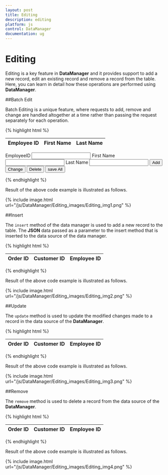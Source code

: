 ```yaml
---
layout: post
title: Editing
description: editing
platform: js
control: DataManager
documentation: ug
---
```


# Editing

Editing is a key feature in **DataManager** and it provides support to add a new record, edit an existing record and remove a record from the table. Here, you can learn in detail how these operations are performed using **DataManager**.

##Batch Edit

Batch Editing is a unique feature, where requests to add, remove and change are handled altogether at a time rather than passing the request separately for each operation.

{% highlight html %}

<div class="datatable">
   <table id="table1" class=" table table-striped table-bordered" style="width:700px">
      <thead>
         <tr>
            <th>Employee ID</th>
            <th>First Name</th>
            <th>Last Name</th>
         </tr>
      </thead>
      <tbody></tbody>
   </table>
</div>
EmployeeID
<input id="EmployeeID" class="e-ejinputtext" type="text" value="" />
First Name
<input id="FirstName" class="e-ejinputtext" type="text" value="" />
Last Name
<input id="LastName" class="e-ejinputtext" type="text" value="" />
<input type="button" value="Add" />
<input type="button" value="Change" />
<input type="button" value="Delete" />
<input type="button" value="save All" />
<script id="template" type="text/x-jsrender">
   <tr>
       <td >{{:EmployeeID}}</td>
       <td>{{:FirstName}}</td>
       <td>{{:LastName}}</td>
   </tr>
</script>
<script type="text/javascript">
   $(function () {
       window.gridData = [
       { FirstName: "john", EmployeeID: 1, LastName: "Paul"},
       { FirstName: "ben", EmployeeID: 2, LastName: "Parker"},
       { FirstName: "andrew", EmployeeID:3, LastName: "Becket"}];
       window.change = function (args) {
           if (args.value) {
               data = window.DataManager.executeLocal(ej.Query().where("EmployeeID", ej.FilterOperators.equal, parseInt(args.value, 10)));
               if (data.length) {
                   $("#EmployeeID")[0].value = data[0]["EmployeeID"];
                   $("#FirstName").val(data[0]["FirstName"]);
                   $("#LastName").val(data[0]["LastName"]);
               }
           }
       }
       $(".e-ejinputtext").val("");
       window.DataManager = ej.DataManager(window.gridData);
       window.changes = { changed: [], added: [], deleted: [] };
       $("#table1").find("tbody").html($("#template").render(window.gridData));
       $("input:button").ejButton({
           click: function (args) {
               if (document.activeElement.value == "Change") {
                   data = window.DataManager.executeLocal(ej.Query().where("EmployeeID", ej.FilterOperators.equal, parseInt($("#EmployeeID").val(), 10)));
                   if (data.length) {
                       data[0].FirstName = $("#FirstName").val();
                       window.changes.changed.push(data);
                   }
               }
               else if (document.activeElement.value == "Add") {
                   window.changes.added.push({
                       EmployeeID: parseInt($("#EmployeeID").val(), 10),
                       FirstName: $("#FirstName").val(),
                       LastName: $("#LastName").val(),
                   });
               }
               else if (document.activeElement.value == "Delete") {
                   data = window.DataManager.executeLocal(ej.Query().where("EmployeeID", ej.FilterOperators.equal, parseInt($("#EmployeeID").val(), 10)));
                   if (data.length)
                       window.changes.deleted.push(data[0]);
               }
               else {
                   window.DataManager.saveChanges(window.changes, "EmployeeID");    $("#table1").find("tbody").empty().html($("#template").render(window.DataManager.dataSource.json));
               }
           }
       });
       });
       
</script>

{% endhighlight %}



Result of the above code example is illustrated as follows.



{% include image.html url="/js/DataManager/Editing_images/Editing_img1.png" %}

##Insert

The `insert` method of the data manager is used to add a new record to the table. The **JSON** data passed as a parameter to the insert method that is inserted to the data source of the data manager.



{% highlight html %}

<div class="datatable">
   <table id="table1" class="table table-striped table-bordered" style="width:700px">
      <thead>
         <tr>
            <th>Order ID</th>
            <th>Customer ID</th>
            <th>Employee ID</th>
         </tr>
      </thead>
      <tbody></tbody>
   </table>
</div>
<script type="text/javascript">
   $(function () {// Document is ready.
       //oData Adaptor with DataManager
       var data = [{ OrderID: 10248, CustomerID: "VINET", EmployeeID: 5 },
       { OrderID: 10249, CustomerID: "AANAR", EmployeeID: 9 },
       { OrderID: 10250, CustomerID: "VICTE", EmployeeID: 2 },
       { OrderID: 10251, CustomerID: "TOMSP", EmployeeID: 7 },
       { OrderID: 10252, CustomerID: "SUPRD", EmployeeID: 6 }];
       var dataManager = ej.DataManager(data);
       var query = ej.Query()
           .from("Orders") 
           .sortBy("OrderID", "descending", false)
       var record = { OrderID: 10253, CustomerID: "STRPQ", EmployeeID: 4};
       dataManager.insert(record)
       var dataSource = dataManager.executeLocal(query) // executing query
                  $("#table1 tbody").html($("#tableTemplate").render(dataSource));
   });
</script>
<script id="tableTemplate" type="text/x-jsrender">
   <tr>
       <td>{{>OrderID}}</td>
       <td>{{>CustomerID}}</td>
       <td>{{>EmployeeID}}</td>
   </tr>
</script>

{% endhighlight %}



Result of the above code example is illustrated as follows.

{% include image.html url="/js/DataManager/Editing_images/Editing_img2.png" %}

##Update

The `update` method is used to update the modified changes made to a record in the data source of the **DataManager**.

{% highlight html %}

<div class="datatable">
   <table id="table1" class="table table-striped table-bordered" style="width:700px">
      <thead>
         <tr>
            <th>Order ID</th>
            <th>Customer ID</th>
            <th>Employee ID</th>
         </tr>
      </thead>
      <tbody></tbody>
   </table>
</div>
<script type="text/javascript">
   var query = ej.Query().sortByDesc("EmployeeID");
   var data = [{ OrderID: 10248, CustomerID: "VINET", EmployeeID: 5 },
       { OrderID: 10249, CustomerID: "AANAR", EmployeeID: 9 },
       { OrderID: 10250, CustomerID: "VICTE", EmployeeID: 2 },
       { OrderID: 10251, CustomerID: "TOMSP", EmployeeID: 7 },
       { OrderID: 10252, CustomerID: "SUPRD", EmployeeID: 6 }];
   var updateData = { OrderID: 10252, CustomerID: "STRQP", EmployeeID: 4 };
   var dataManger = ej.DataManager(data);
   dataManger.update("OrderID", updateData, data);
   $(function () {
       // executing query
       var result = dataManger.executeLocal(query);
       $("#table1 tbody").html($("#tableTemplate").render(result));
   });
</script>
<script id="tableTemplate" type="text/x-jsrender">
   <tr>
       <td>{{>OrderID}}</td>
       <td>{{>CustomerID}}</td>
       <td>{{>EmployeeID}}</td>            
   </tr>
</script>

{% endhighlight %}



Result of the above code example is illustrated as follows.



{% include image.html url="/js/DataManager/Editing_images/Editing_img3.png" %}

##Remove

The `remove` method is used to delete a record from the data source of the **DataManager**.

{% highlight html %}

<div class="datatable">
   <table id="table1" class="table table-striped table-bordered" style="width:700px">
      <thead>
         <tr>
            <th>Order ID</th>
            <th>Customer ID</th>
            <th>Employee ID</th>
         </tr>
      </thead>
      <tbody></tbody>
   </table>
</div>
<script type="text/javascript">
   var query = ej.Query().sortByDesc("EmployeeID");
   var data = [{ OrderID: 10248, CustomerID: "VINET", EmployeeID: 5 },
       { OrderID: 10249, CustomerID: "AANAR", EmployeeID: 9 },
       { OrderID: 10250, CustomerID: "VICTE", EmployeeID: 2 },
       { OrderID: 10251, CustomerID: "TOMSP", EmployeeID: 7 },
       { OrderID: 10252, CustomerID: "SUPRD", EmployeeID: 6 }];
   var dataManger = ej.DataManager(data);
   dataManger.remove("OrderID", 10252, data);
   $(function () {
       // executing query
       var result = dataManger.executeLocal(query);
       $("#table1 tbody").html($("#tableTemplate").render(result));
   });
</script>
<script id="tableTemplate" type="text/x-jsrender">
   <tr>
       <td>{{>OrderID}}</td>
       <td>{{>CustomerID}}</td>
       <td>{{>EmployeeID}}</td>            
   </tr>
</script>

{% endhighlight %}



Result of the above code example is illustrated as follows.

{% include image.html url="/js/DataManager/Editing_images/Editing_img4.png" %}


